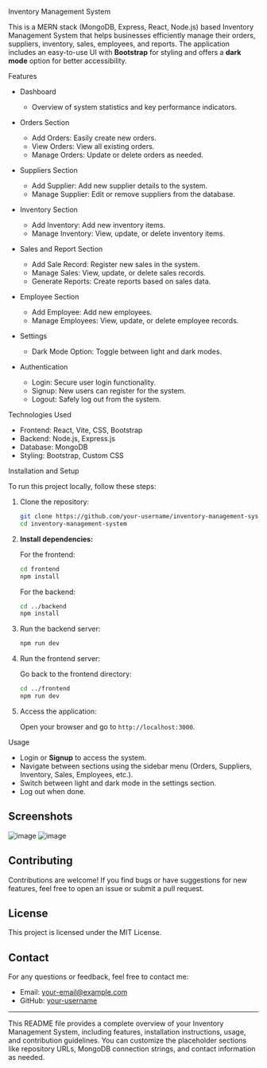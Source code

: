 
 Inventory Management System

This is a MERN stack (MongoDB, Express, React, Node.js) based Inventory Management System that helps businesses efficiently manage their orders, suppliers, inventory, sales, employees, and reports. 
The application includes an easy-to-use UI with **Bootstrap** for styling and offers a **dark mode** option for better accessibility. 

Features

- Dashboard
  - Overview of system statistics and key performance indicators.

- Orders Section
  - Add Orders: Easily create new orders.
  - View Orders: View all existing orders.
  - Manage Orders: Update or delete orders as needed.

- Suppliers Section
  - Add Supplier: Add new supplier details to the system.
  - Manage Supplier: Edit or remove suppliers from the database.

- Inventory Section
  - Add Inventory: Add new inventory items.
  - Manage Inventory: View, update, or delete inventory items.

- Sales and Report Section
  - Add Sale Record: Register new sales in the system.
  - Manage Sales: View, update, or delete sales records.
  - Generate Reports: Create reports based on sales data.

- Employee Section
  - Add Employee: Add new employees.
  - Manage Employees: View, update, or delete employee records.

- Settings
  - Dark Mode Option: Toggle between light and dark modes.

- Authentication
  - Login: Secure user login functionality.
  - Signup: New users can register for the system.
  - Logout: Safely log out from the system.

 Technologies Used

- Frontend: React, Vite, CSS, Bootstrap
- Backend: Node.js, Express.js
- Database: MongoDB
- Styling: Bootstrap, Custom CSS

 Installation and Setup

To run this project locally, follow these steps:

1. Clone the repository:

   ```bash
   git clone https://github.com/your-username/inventory-management-system.git
   cd inventory-management-system
   ```

2. **Install dependencies:**

   For the frontend:

   ```bash
   cd frontend
   npm install
   ```

   For the backend:

   ```bash
   cd ../backend
   npm install
   ```
3. Run the backend server:

   ```bash
   npm run dev
   ```

4. Run the frontend server:

   Go back to the frontend directory:

   ```bash
   cd ../frontend
   npm run dev
   ```

5. Access the application:

   Open your browser and go to `http://localhost:3000`.

 Usage

- Login or **Signup** to access the system.
- Navigate between sections using the sidebar menu (Orders, Suppliers, Inventory, Sales, Employees, etc.).
- Switch between light and dark mode in the settings section.
- Log out when done.

## Screenshots
![image](https://github.com/user-attachments/assets/e6a853ae-b2fe-4982-ad71-ae17ea0af7ed)
![image](https://github.com/user-attachments/assets/ad49002f-ddd5-4fdf-88b0-7ec6c9bea611)


## Contributing

Contributions are welcome! If you find bugs or have suggestions for new features, feel free to open an issue or submit a pull request.

## License

This project is licensed under the MIT License.

## Contact

For any questions or feedback, feel free to contact me:

- Email: your-email@example.com
- GitHub: [your-username](https://github.com/your-username)

---

This README file provides a complete overview of your Inventory Management System, including features, installation instructions, usage, and contribution guidelines. You can customize the placeholder sections like repository URLs, MongoDB connection strings, and contact information as needed.
